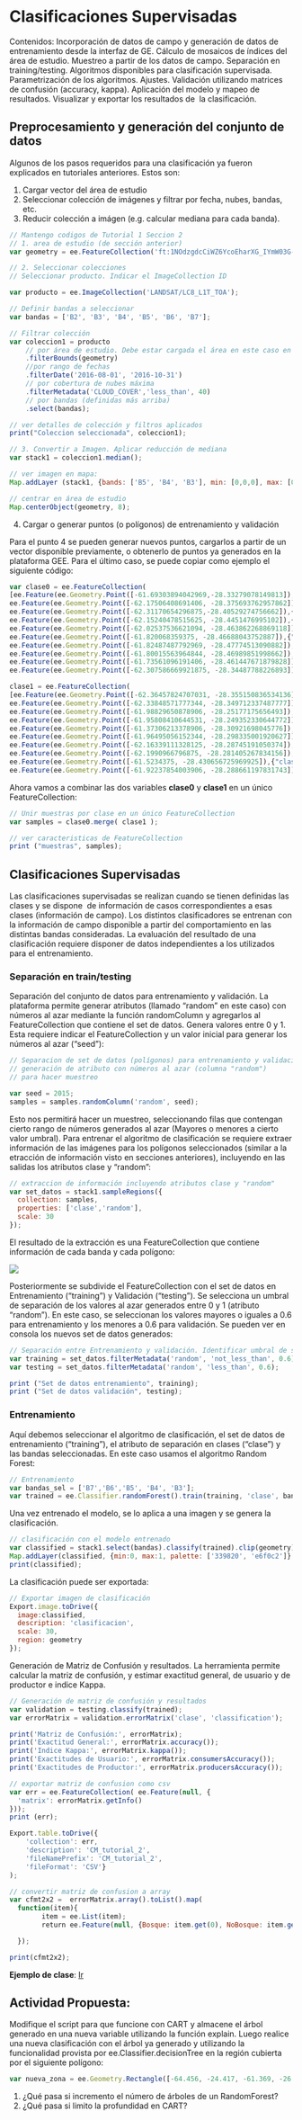# Clasificaciones Supervisadas

Contenidos: Incorporación de datos de campo y generación de datos de entrenamiento desde la interfaz de GE. Cálculo de mosaicos de índices del área de estudio. Muestreo a partir de los datos de campo. Separación en training/testing. Algoritmos disponibles para clasificación supervisada. Parametrización de los algoritmos. Ajustes. Validación utilizando matrices de confusión (accuracy, kappa). Aplicación del modelo y mapeo de resultados. Visualizar y exportar los resultados de  la clasificación.

## Preprocesamiento y generación del conjunto de datos

Algunos de los pasos requeridos para una clasificación ya fueron explicados en tutoriales anteriores. Estos son:

1.  Cargar vector del área de estudio
2.  Seleccionar colección de imágenes y filtrar por fecha, nubes,
    bandas, etc.
3.  Reducir colección a imágen (e.g. calcular mediana para cada banda).

```javascript
// Mantengo codigos de Tutorial 1 Seccion 2
// 1. area de estudio (de sección anterior)
var geometry = ee.FeatureCollection('ft:1NOdzgdcCiWZ6YcoEharXG_IYmW03G-ZJeUSZtoOB');

// 2. Seleccionar colecciones
// Seleccionar producto. Indicar el ImageCollection ID

var producto = ee.ImageCollection('LANDSAT/LC8_L1T_TOA');

// Definir bandas a seleccionar
var bandas = ['B2', 'B3', 'B4', 'B5', 'B6', 'B7'];

// Filtrar colección
var coleccion1 = producto
    // por área de estudio. Debe estar cargada el área en este caso en la variable “geometry”
    .filterBounds(geometry)
    //por rango de fechas
    .filterDate('2016-08-01', '2016-10-31')
    // por cobertura de nubes máxima
    .filterMetadata('CLOUD_COVER','less_than', 40)
    // por bandas (definidas más arriba)
    .select(bandas);

// ver detalles de colección y filtros aplicados
print("Coleccion seleccionada", coleccion1);

// 3. Convertir a Imagen. Aplicar reducción de mediana
var stack1 = coleccion1.median();

// ver imagen en mapa:
Map.addLayer (stack1, {bands: ['B5', 'B4', 'B3'], min: [0,0,0], max: [0.6,0.6,0.6] }, "Landsat 8 B5-B4-B3" );

// centrar en área de estudio
Map.centerObject(geometry, 8);
```

4.  Cargar o generar puntos (o polígonos) de entrenamiento y validación

Para el punto 4 se pueden generar nuevos puntos, cargarlos a partir de un vector disponible previamente, o obtenerlo de puntos ya generados en la plataforma GEE. Para el último caso, se puede copiar como ejemplo el siguiente código:

```javascript
var clase0 = ee.FeatureCollection(
[ee.Feature(ee.Geometry.Point([-61.69303894042969,-28.33279078149813]),{"clase": 0,"system:index": "0"}),
ee.Feature(ee.Geometry.Point([-62.17506408691406, -28.375693762957862]),{"clase": 0,"system:index": "1"}),
ee.Feature(ee.Geometry.Point([-62.31170654296875,-28.40529274756662]),{"clase": 0,"system:index": "2"}),
ee.Feature(ee.Geometry.Point([-62.15240478515625, -28.4451476995102]),{"clase": 0,"system:index": "3"}),
ee.Feature(ee.Geometry.Point([-62.02537536621094, -28.463862268869118]),{"clase": 0,"system:index": "4"}),
ee.Feature(ee.Geometry.Point([-61.820068359375, -28.46688043752887]),{"clase": 0,"system:index": "5"}),
ee.Feature(ee.Geometry.Point([-61.82487487792969, -28.47774513090882]),{"clase": 0,"system:index": "6"}),
ee.Feature(ee.Geometry.Point([-61.80015563964844, -28.46989851998662]),{"clase": 0,"system:index": "7"}),
ee.Feature(ee.Geometry.Point([-61.73561096191406, -28.461447671879828]),{"clase": 0,"system:index": "8"}),
ee.Feature(ee.Geometry.Point([-62.307586669921875, -28.34487788226893]),{"clase": 0,"system:index": "9"})]),

clase1 = ee.FeatureCollection(
[ee.Feature(ee.Geometry.Point([-62.36457824707031, -28.355150836534136]),{"clase": 1,"system:index": "0"}),
ee.Feature(ee.Geometry.Point([-62.33848571777344, -28.349712337487777]),{"clase": 1,"system:index": "1"}),
ee.Feature(ee.Geometry.Point([-61.98829650878906, -28.25177175656493]),{"clase": 1,"system:index": "2"}),
ee.Feature(ee.Geometry.Point([-61.95808410644531, -28.249352330644772]),{"clase": 1,"system:index": "3"}),
ee.Feature(ee.Geometry.Point([-61.37306213378906, -28.30921698045776]),{"clase": 1,"system:index": "4"}),
ee.Feature(ee.Geometry.Point([-61.96495056152344, -28.298335001920627]),{"clase": 1,"system:index": "5"}),
ee.Feature(ee.Geometry.Point([-62.16339111328125, -28.28745191050374]),{"clase": 1,"system:index": "6"}),
ee.Feature(ee.Geometry.Point([-62.1990966796875, -28.281405267834156]),{"clase": 1,"system:index": "7"}),
ee.Feature(ee.Geometry.Point([-61.5234375, -28.430656725969925]),{"clase": 1,"system:index": "8"}),
ee.Feature(ee.Geometry.Point([-61.92237854003906, -28.288661197831743]),{"clase": 1,"system:index": "9"})]);
```

Ahora vamos a combinar las dos variables **clase0** y **clase1** en un único FeatureCollection:

```javascript
// Unir muestras por clase en un único FeatureCollection
var samples = clase0.merge( clase1 );

// ver caracteristicas de FeatureCollection
print ("muestras", samples);
```

## Clasificaciones Supervisadas

Las clasificaciones supervisadas se realizan cuando se tienen definidas las clases y se dispone  de información de casos correspondientes a esas clases (información de campo). Los distintos clasificadores se entrenan con la información de campo disponible a partir del comportamiento en las distintas bandas consideradas. La evaluación del resultado de una clasificación requiere disponer de datos independientes a los utilizados para el entrenamiento.  

### Separación en train/testing

Separación del conjunto de datos para entrenamiento y validación. La plataforma permite generar atributos (llamado “random” en este caso) con números al azar mediante la función randomColumn y agregarlos al FeatureCollection que contiene el set de datos. Genera valores entre 0 y 1. Esta requiere indicar el FeatureCollection y un valor inicial para generar los números al azar (“seed”):

```javascript
// Separacion de set de datos (polígonos) para entrenamiento y validación
// generación de atributo con números al azar (columna "random")
// para hacer muestreo

var seed = 2015;
samples = samples.randomColumn('random', seed);
```

Esto nos permitirá hacer un muestreo, seleccionando filas que contengan cierto rango de números generados al azar (Mayores o menores a cierto valor umbral). Para entrenar el algoritmo de clasificación se requiere extraer información de las imágenes para los polígonos seleccionados (similar a la etracción de información visto en secciones anteriores), incluyendo en las salidas los atributos clase y “random”:

```javascript
// extraccion de información incluyendo atributos clase y "random"
var set_datos = stack1.sampleRegions({
  collection: samples,
  properties: ['clase','random'],
  scale: 30
});
```
El resultado de la extracción es una FeatureCollection que contiene información de cada banda y cada polígono:

![](images/clas_image2.png)

Posteriormente se subdivide el FeatureCollection con el set de datos en Entrenamiento (“training”) y Validación (“testing”). Se selecciona un umbral de separación de los valores al azar generados entre 0 y 1 (atributo “random”). En este caso, se seleccionan los valores mayores o iguales a 0.6 para entrenamiento y los menores a 0.6 para validación. Se pueden ver en consola los nuevos set de datos generados:

```javascript
// Separación entre Entrenamiento y validación. Identificar umbral de separación
var training = set_datos.filterMetadata('random', 'not_less_than', 0.6);
var testing = set_datos.filterMetadata('random', 'less_than', 0.6);

print ("Set de datos entrenamiento", training);
print ("Set de datos validación", testing);
```
### Entrenamiento
Aquí debemos seleccionar el algoritmo de clasificación, el set de datos de entrenamiento (“training”), el atributo de separación en clases (“clase”) y las bandas seleccionadas. En este caso usamos el algoritmo Random Forest:

```javascript
// Entrenamiento
var bandas_sel = ['B7','B6','B5', 'B4', 'B3'];
var trained = ee.Classifier.randomForest().train(training, 'clase', bandas_sel);
```

Una vez entrenado el modelo, se lo aplica a una imagen y se genera la clasificación.

```javascript
// clasificación con el modelo entrenado
var classified = stack1.select(bandas).classify(trained).clip(geometry);
Map.addLayer(classified, {min:0, max:1, palette: ['339820', 'e6f0c2']}, 'Clasificacion');
print(classified);
```
La clasificación puede ser exportada:

```javascript
// Exportar imagen de clasificación
Export.image.toDrive({
  image:classified,
  description: 'clasificacion',
  scale: 30,
  region: geometry
});
```

Generación de Matriz de Confusión y resultados. La herramienta permite calcular la matriz de confusión, y estimar exactitud general, de usuario y de productor e indice Kappa.

```javascript
// Generación de matriz de confusión y resultados
var validation = testing.classify(trained);
var errorMatrix = validation.errorMatrix('clase', 'classification');

print('Matriz de Confusión:', errorMatrix);
print('Exactitud General:', errorMatrix.accuracy());
print('Indice Kappa:', errorMatrix.kappa());
print('Exactitudes de Usuario:', errorMatrix.consumersAccuracy());
print('Exactitudes de Productor:', errorMatrix.producersAccuracy());

// exportar matriz de confusion como csv
var err = ee.FeatureCollection( ee.Feature(null, {
  'matrix': errorMatrix.getInfo()
}));
print (err);

Export.table.toDrive({
    'collection': err,
    'description': 'CM_tutorial_2',
    'fileNamePrefix': 'CM_tutorial_2',
    'fileFormat': 'CSV'}
);

// convertir matriz de confusion a array
var cfmt2x2 =  errorMatrix.array().toList().map(
  function(item){
        item = ee.List(item);
        return ee.Feature(null, {Bosque: item.get(0), NoBosque: item.get(1)})

  });

print(cfmt2x2);
```
**Ejemplo de clase**: [Ir](https://code.earthengine.google.com/2d2aa48aabfd3b5a2a6c821a307ea5c0)

## Actividad Propuesta:

Modifique el script para que funcione con CART y almacene el árbol generado en una nueva variable utilizando la función explain. Luego
realice una nueva clasificación con el árbol ya generado y utilizando la funcionalidad provista por ee.Classifier.decisionTree en la región cubierta por el siguiente polígono:

```javascript
var nueva_zona = ee.Geometry.Rectangle([-64.456, -24.417, -61.369, -26.214]);
```

1. ¿Qué pasa si incremento el número de árboles de un RandomForest?
2. ¿Qué pasa si limito la profundidad en CART?
